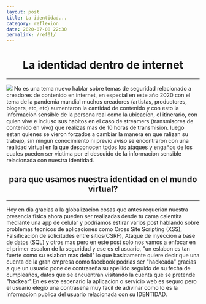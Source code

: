 ```yaml
---
layout: post 
title: La identidad...
category: reflexion
date: 2020-07-08 22:30
permalink: /ref01/
---
```

<h1 style="text-align: center;">La identidad dentro de internet</h1>
<hr>
<img src="https://fthmb.tqn.com/ouX9AwwkImJHLwnFW5thMsi4IWU=/1698x1132/filters:fill(auto,1)/134367495-crop-56a01c645f9b58eba4af03e4.jpg">
No es una tema nuevo hablar sobre temas de seguridad relacionado a creadores de contenido en internet, en especial en este año 2020 con el tema de la pandemia mundial muchos creadores (artistas, productores, blogers, etc, etc) aumentaron la cantidad de contenido y con esto la informacion sensible de la persona real como la ubicacion, el itinerario, con quien vive e incluso sus habitos en el caso de streamers (transmisores de contenido en vivo) que realizas mas de 10 horas de transmision.
luego estan quienes se vieron forzados a cambiar la manera en que ralizan su trabajo, sin ningun conocimiento ni previo aviso se encontraron con una realidad virtual en la que desconocen todos los ataques y engaños de los cuales pueden ser victima por el descuido de la informacion sensible relacionada con nuestra identidad.
<br>
<h2 style="text-align: center;">para que usamos nuestra identidad en el mundo virtual?</h2>
<hr>
Hoy en dia gracias a la globalizacion cosas que antes requerian nuestra presencia fisica ahora pueden ser realizadas desde tu cama calentita mediante una app de celular y podriamos estirar varios post hablando sobre problemas tecnicos de aplicaciones como Cross Site Scripting (XSS), Falsificación de solicitudes entre sitios(CSRF), Ataque de inyección a base de datos (SQL) y otros mas pero en este post solo nos vamos a enfocar en el primer escalon de la seguridad y ese es el usuario, "un eslabon es tan fuerte como su eslabon mas debil" lo que basicamente quiere decir que una cuenta de la gran empresa como facebook podrias ser "hackeada" gracias a que un usuario pone de contraseña su apellido seguido de su fecha de cumpleaños, datos que se encuentran visitando la cuenta que se pretende "hackear".En es este escenario la aplicacion o servicio web es seguro pero el usuario elegio una contraseña muy facil de adivinar como lo es la informacion publica del usuario relacionada con su IDENTIDAD.
